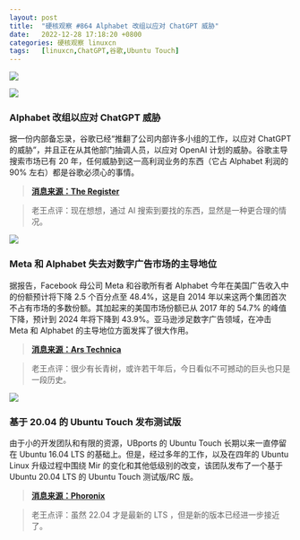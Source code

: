 ```yaml
---
layout: post
title:	"硬核观察 #864 Alphabet 改组以应对 ChatGPT 威胁"
date:	2022-12-28 17:18:20 +0800 
categories:	硬核观察 linuxcn 
tags:	[linuxcn,ChatGPT,谷歌,Ubuntu Touch]
---
```



![](/Asserts/Images//attachment/album/202212/28/171254n90697xpq4jdxqjn.jpg)


![](/Asserts/Images//attachment/album/202212/28/171652ehhwtwr5rin9z2ph.jpg)


### Alphabet 改组以应对 ChatGPT 威胁


据一份内部备忘录，谷歌已经“推翻了公司内部许多小组的工作，以应对 ChatGPT 的威胁”，并且正在从其他部门抽调人员，以应对 OpenAI 计划的威胁。谷歌主导搜索市场已有 20 年，任何威胁到这一高利润业务的东西（它占 Alphabet 利润的 90% 左右）都是谷歌必须心的事情。



> 
> **[消息来源：The Register](https://www.theregister.com/2022/12/25/in_brief_ai/?td=rt-3a)**
> 
> 
> 



> 
> 老王点评：现在想想，通过 AI 搜索到要找的东西，显然是一种更合理的情况。
> 
> 
> 


![](/Asserts/Images//attachment/album/202212/28/171707g933tez9eoi4o2bo.jpg)


### Meta 和 Alphabet 失去对数字广告市场的主导地位


据报告，Facebook 母公司 Meta 和谷歌所有者 Alphabet 今年在美国广告收入中的份额预计将下降 2.5 个百分点至 48.4%，这是自 2014 年以来这两个集团首次不占有市场的多数份额。其加起来的美国市场份额已从 2017 年的 54.7% 的峰值下降，预计到 2024 年将下降到 43.9%。亚马逊涉足数字广告领域，在冲击 Meta 和 Alphabet 的主导地位方面发挥了很大作用。



> 
> **[消息来源：Ars Technica](https://arstechnica.com/tech-policy/2022/12/meta-and-alphabet-lose-dominance-over-us-digital-ads-market/)**
> 
> 
> 



> 
> 老王点评：很少有长青树，或许若干年后，今日看似不可撼动的巨头也只是一段历史。
> 
> 
> 


![](/Asserts/Images//attachment/album/202212/28/171722klri6yfus7ydb6ng.jpg)


### 基于 20.04 的 Ubuntu Touch 发布测试版


由于小的开发团队和有限的资源，UBports 的 Ubuntu Touch 长期以来一直停留在 Ubuntu 16.04 LTS 的基础上。但是，经过多年的工作，以及在四年的 Ubuntu Linux 升级过程中围绕 Mir 的变化和其他低级别的改变，该团队发布了一个基于 Ubuntu 20.04 LTS 的 Ubuntu Touch 测试版/RC 版。



> 
> **[消息来源：Phoronix](https://www.phoronix.com/news/Ubuntu-Touch-20.04-Beta-RC)**
> 
> 
> 



> 
> 老王点评：虽然 22.04 才是最新的 LTS ，但是新的版本已经进一步接近了。
> 
> 
>
